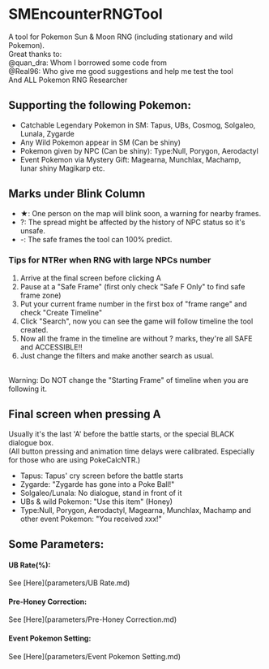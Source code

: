 ﻿# SMEncounterRNGTool
A tool for Pokemon Sun & Moon RNG (including stationary and wild Pokemon). <br>
Great thanks to:<br>
@quan_dra: Whom I borrowed some code from<br>
@Real96: Who give me good suggestions and help me test the tool<br>
And ALL Pokemon RNG Researcher<br>

## Supporting the following Pokemon:
- Catchable Legendary Pokemon in SM: Tapus, UBs, Cosmog, Solgaleo, Lunala, Zygarde
- Any Wild Pokemon appear in SM (Can be shiny)
- Pokemon given by NPC (Can be shiny): Type:Null, Porygon, Aerodactyl
- Event Pokemon via Mystery Gift: Magearna, Munchlax, Machamp, lunar shiny Magikarp etc.

## Marks under Blink Column
- ★: One person on the map will blink soon, a warning for nearby frames.
- ?: The spread might be affected by the history of NPC status so it's unsafe. 
- -: The safe frames the tool can 100% predict.

### Tips for NTRer when RNG with large NPCs number<br>
 1. Arrive at the final screen before clicking A<br>
 2. Pause at a "Safe Frame" (first only check "Safe F Only" to find safe frame zone)<br>
 3. Put your current frame number in the first box of "frame range" and check "Create Timeline"<br>
 4. Click "Search", now you can see the game will follow timeline the tool created.<br>
 5. Now all the frame in the timeline are without ? marks, they're all SAFE and ACCESSIBLE!!<br>
 6. Just change the filters and make another search as usual.<br>
 <br>
Warning: Do NOT change the "Starting Frame" of timeline when you are following it.

## Final screen when pressing A
Usually it's the last 'A' before the battle starts, or the special BLACK dialogue box.<br>
(All button pressing and animation time delays were calibrated. Especially for those who are using PokeCalcNTR.)
- Tapus: Tapus' cry screen before the battle starts
- Zygarde: "Zygarde has gone into a Poke Ball!"
- Solgaleo/Lunala: No dialogue, stand in front of it
- UBs & wild Pokemon: "Use this item" (Honey)
- Type:Null, Porygon, Aerodactyl, Magearna, Munchlax, Machamp and other event Pokemon: "You received xxx!"

## Some Parameters:

#### UB Rate(%):
See [Here](parameters/UB Rate.md)

#### Pre-Honey Correction:
See [Here](parameters/Pre-Honey Correction.md)

#### Event Pokemon Setting:
See [Here](parameters/Event Pokemon Setting.md)
